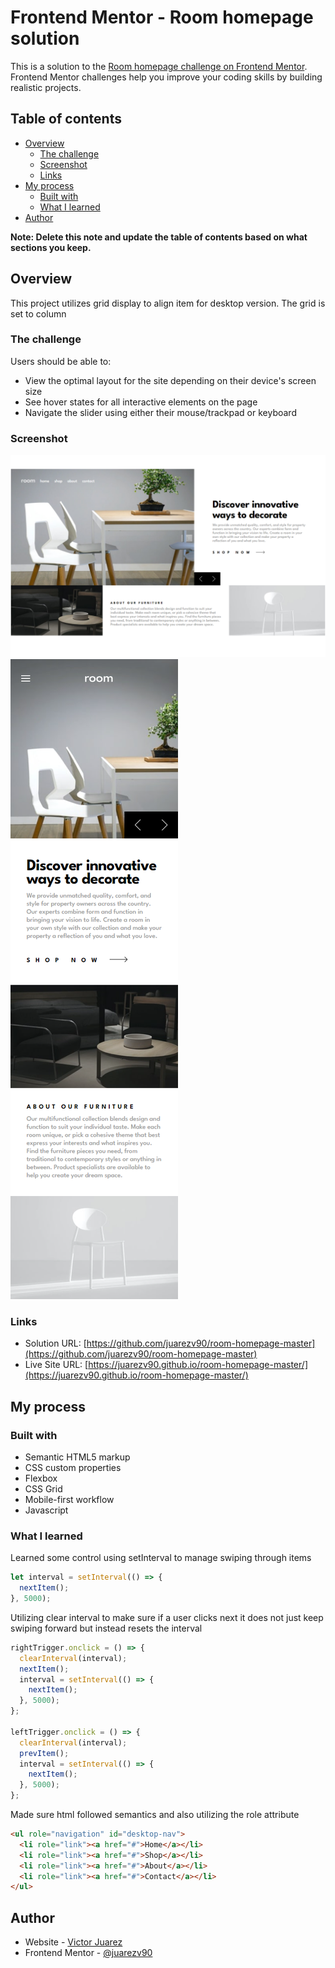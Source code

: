 # Frontend Mentor - Room homepage solution

This is a solution to the [Room homepage challenge on Frontend Mentor](https://www.frontendmentor.io/challenges/room-homepage-BtdBY_ENq). Frontend Mentor challenges help you improve your coding skills by building realistic projects.

## Table of contents

- [Overview](#overview)
  - [The challenge](#the-challenge)
  - [Screenshot](#screenshot)
  - [Links](#links)
- [My process](#my-process)
  - [Built with](#built-with)
  - [What I learned](#what-i-learned)
- [Author](#author)

**Note: Delete this note and update the table of contents based on what sections you keep.**

## Overview

This project utilizes grid display to align item for desktop version. The grid is set to column

### The challenge

Users should be able to:

- View the optimal layout for the site depending on their device's screen size
- See hover states for all interactive elements on the page
- Navigate the slider using either their mouse/trackpad or keyboard

### Screenshot

![desktop](./images/127.0.0.1_5500_.png)
![mobile](<./images/127.0.0.1_5500_%20(1).png>)

### Links

- Solution URL: [https://github.com/juarezv90/room-homepage-master](https://github.com/juarezv90/room-homepage-master)
- Live Site URL: [https://juarezv90.github.io/room-homepage-master/](https://juarezv90.github.io/room-homepage-master/)

## My process

### Built with

- Semantic HTML5 markup
- CSS custom properties
- Flexbox
- CSS Grid
- Mobile-first workflow
- Javascript

### What I learned

Learned some control using setInterval to manage swiping through items

```js
let interval = setInterval(() => {
  nextItem();
}, 5000);
```

Utilizing clear interval to make sure if a user clicks next it does not just keep swiping forward but instead resets the interval

```js
rightTrigger.onclick = () => {
  clearInterval(interval);
  nextItem();
  interval = setInterval(() => {
    nextItem();
  }, 5000);
};

leftTrigger.onclick = () => {
  clearInterval(interval);
  prevItem();
  interval = setInterval(() => {
    nextItem();
  }, 5000);
};
```

Made sure html followed semantics and also utilizing the role attribute

```html
<ul role="navigation" id="desktop-nav">
  <li role="link"><a href="#">Home</a></li>
  <li role="link"><a href="#">Shop</a></li>
  <li role="link"><a href="#">About</a></li>
  <li role="link"><a href="#">Contact</a></li>
</ul>
```
## Author

- Website - [Victor Juarez](https://victorjuarez.dev)
- Frontend Mentor - [@juarezv90](https://www.frontendmentor.io/profile/juarezv90)
